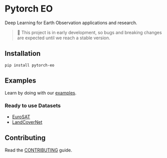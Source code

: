 # Pytorch EO

Deep Learning for Earth Observation applications and research.

> 🚧 This project is in early development, so bugs and breaking changes are expected until we reach a stable version.

## Installation

```
pip install pytorch-eo
```

## Examples

Learn by doing with our [examples](https://github.com/earthpulse/pytorch_eo/tree/main/examples).

### Ready to use Datasets

- [EuroSAT](https://github.com/phelber/EuroSAT)
- [LandCoverNet](https://mlhub.earth/10.34911/rdnt.d2ce8i)

<!-- ### Build your own Datasets

Using SCAN you can annotate your own data and access it directly through Pytorch EO. -->

<!-- ## Research

Pytorch EO can be a useful tool for research:

- Flexibility: build and experiment with new models for EO applications.
- Reproducibility: use same data splits and random seeds to compare with others.

See the [examples](https://github.com/earthpulse/pytorch_eo/tree/main/examples).

## Production

Pytorch EO was built with production in mind from the beginning:

- Optimize model for production.
- Export models to torchscript.
- Upload models to our Models Universe
- Use models directly through SPAI

See the [examples](https://github.com/earthpulse/pytorch_eo/tree/main/examples). -->

<!-- ## Documentation

Read our [docs](https://earthpulse.github.io/pytorch_eo/). -->

## Contributing

Read the [CONTRIBUTING](https://github.com/earthpulse/pytorch_eo/blob/main/CONTRIBUTING.md) guide.
